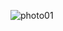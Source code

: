 

![photo01](https://user-images.githubusercontent.com/78317220/190873625-63153d7f-3b78-49c1-b960-265b5c9fbcb8.png)

